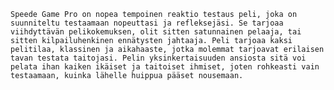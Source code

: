     Speede Game Pro on nopea tempoinen reaktio testaus peli, joka on suunniteltu testaamaan nopeuttasi ja refleksejäsi. Se tarjoaa viihdyttävän pelikokemuksen, olit sitten satunnainen pelaaja, tai sitten kilpailuhenkinen ennätysten jahtaaja. Peli tarjoaa kaksi pelitilaa, klassinen ja aikahaaste, jotka molemmat tarjoavat erilaisen tavan testata taitojasi. Pelin yksinkertaisuuden ansiosta sitä voi pelata ihan kaiken ikäiset ja taitoiset ihmiset, joten rohkeasti vain testaamaan, kuinka lähelle huippua pääset nousemaan.​
